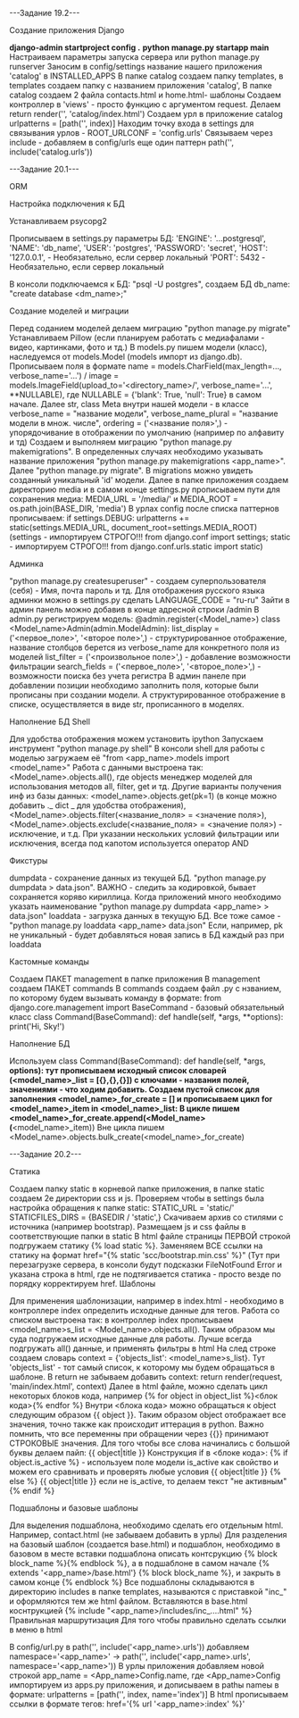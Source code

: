 ---Задание 19.2---

Создание приложения Django

**django-admin startproject config .**
**python manage.py startapp main**
Настраиваем параметры запуска сервера или python manage.py runserver
Заносим в config/settings название нашего приложения 'catalog' в INSTALLED_APPS
В папке catalog создаем папку templates, в templates создаем папку с названием приложения 'catalog', 
В папке catalog создаем 2 файла contacts.html и home.html- шаблоны
Создаем контроллер в 'views' - просто функцию с аргументом request. 
Делаем return render('', 'catalog/index.html')
Создаем урл в приложение catalog urlpatterns = [path('', index)]
Находим точку входа в settings для связывания урлов - ROOT_URLCONF = 'config.urls'
Связываем через include - добавляем в config/urls еще один паттерн path('', include('catalog.urls'))


---Задание 20.1---

ORM

Настройка подключения к БД

Устанавливаем psycopg2

Прописываем в settings.py параметры БД: 'ENGINE': '...postgresql', 'NAME': 'db_name', 'USER': 'postgres', 'PASSWORD': 'secret', 'HOST': '127.0.0.1', - Необязательно, если сервер локальный 'PORT': 5432 - Необязательно, если сервер локальный

В консоли подключаемся к БД: "psql -U postgres", создаем БД db_name: "create database <dm_name>;"

Создание моделей и миграции

Перед соданием моделей делаем миграцию "python manage.py migrate"
Устанавливаем Pillow (если планируем работать с медиафалами - видео, картинками, фото и тд.)
В models.py пишем модели (класс), наследуемся от models.Model (models импорт из django.db). 
Прописываем поля в формате name = models.CharField(max_length=..., verbose_name='...') /
image = models.ImageField(upload_to='<directory_name>/', verbose_name='...', **NULLABLE), где NULLABLE = {'blank': True, 'null': True} в самом начале. Далее str, class Meta внутри нашей модели - в классе verbose_name = "название модели", verbose_name_plural = "название модели в множ. числе", ordering = ('<название поля>',) - упорядочивание в отображении по умолчанию (например по алфавиту и тд)
Создаем и выполняем миграцию "python manage.py makemigrations". В определенных случаях необходимо указывать название приложения "python manage.py makemigrations <app_name>". Далее "python manage.py migrate". В migrations можно увидеть созданный уникальный 'id' модели.
Далее в папке приложения создаем директорию media и в самом конце settings.py прописываем пути для сохранения медиа: MEDIA_URL = '/media/' и MEDIA_ROOT = os.path.join(BASE_DIR, 'media')
В урлах config после списка паттернов прописываем: if settings.DEBUG: urlpatterns += static(settings.MEDIA_URL, document_root=settings.MEDIA_ROOT) (settings - импортируем СТРОГО!!! from django.conf import settings; static - импортируем СТРОГО!!! from django.conf.urls.static import static)

Админка

"python manage.py createsuperuser" - создаем суперпользователя (себя) - Имя, почта пароль и тд. Для отображения русского языка админки можно в settings.py сделать LANGUAGE_CODE = "ru-ru"
Зайти в админ панель можно добавив в конце адресной строки /admin
В admin.py регистрируем модель: @admin.register(<Model_name>) class <Model_name>Admin(admin.ModelAdmin): list_display = ('<первое_поле>', '<второе поле>',) - структурированное отображение, название столбцов берется из verbose_name для конкретного поля из моделей list_filter = ('<произвольное поле>',) - добавление возможности фильтрации search_fields = ('<первое_поле>', '<второе_поле>',) - возможности поиска без учета регистра В админ панеле при добавлении позиции необходимо заполнить поля, которые были прописаны при создании модели. А структурированное отображение в списке, осуществляется в виде str, прописанного в моделях.

Наполнение БД Shell

Для удобства отображения можем установить ipython
Запускаем инструмент "python manage.py shell"
В консоли shell для работы с моделью загружаем её "from <app_name>.models import <model_name>"
Работа с данными выстроена так: <Model_name>.objects.all(), где objects менеджер моделей для использования методов all, filter, get и тд. Другие варианты получения инф из базы данных: <model_name>.objects.get(pk=1) (в конце можно добавить ._ dict _ для удобства отображения), <Model_name>.objects.filter(<название_поля> = <значение поля>), <Model_name>.objects.exclude(<название_поля> = <значение поля>) - исключение, и т.д. При указании нескольких условий фильтрации или исключения, всегда под капотом используется оператор AND

Фикстуры

dumpdata - сохранение данных из текущей БД. "python manage.py dumpdata > data.json". ВАЖНО - следить за кодировкой, бывает сохраняется коряво кириллица. Когда приложений много необходимо указать наименование "python manage.py dumpdata <app_name> > data.json"
loaddata - загрузка данных в текущую БД. Все тоже самое - "python manage.py loaddata <app_name> data.json" Если, например, pk не уникальный - будет добавляться новая запись в БД каждый раз при loaddata

Кастомные команды

Создаем ПАКЕТ management в папке приложения
В management создаем ПАКЕТ commands
В commands создаем файл .py с нзванием, по которому будем вызывать команду в формате: from django.core.management import BaseCommand - базовый обязательный класс
class Command(BaseCommand): def handle(self, *args, **options): print('Hi, Sky!')

Наполнение БД

Используем class Command(BaseCommand):
def handle(self, *args, **options): тут прописываем исходный список словарей (<model_name>_list = [{},{},{}]) с ключами - названия полей, значениями - что ходим добавить.
Создаем пустой список для заполнения <model_name>_for_create = [] и прописываем цикл for <model_name>_item in <model_name>_list:
В цикле пишем <model_name>_for_create.append(<Model_name>(**<model_name>_item))
Вне цикла пишем <Model_name>.objects.bulk_create(<model_name>_for_create)

---Задание 20.2---

Статика

Создаем папку static в корневой папке приложения, в папке static создаем 2е директории css и js.
Проверяем чтобы в settings была настройка обращения к папке static: STATIC_URL = 'static/' STATICFILES_DIRS = {BASEDIR / 'static',}
Скачиваем архив со стилями с источника (например bootstrap). Размещаем js и css файлы в соответствующие папки в static
В html файле страницы ПЕРВОЙ строкой подгружаем статику {% load static %}. Заменяяем ВСЕ ссылки на статику на формат href="{% static 'scc/bootstrap.min.css' %}" (Тут при перезагрузке сервера, в консоли будут подсказки FileNotFound Error и указана строка в html, где не подтягивается статика - просто везде по порядку корректируем href.
Шаблоны

Для применения шаблонизации, например в index.html - необходимо в контроллере index определить исходные данные для тегов.
Работа со списком выстроена так: в контроллер index прописываем <model_name>s_list = <Model_name>.objects.all(). Таким образом мы суда подгружаем исходные данные для работы. Лучше всегда подгружать all() данные, и применять фильтры в html
На след строке создаем словарь context = {'objects_list': <model_name>s_list}. Тут 'objects_list' - тот самый список, к которому мы будем обращаться в шаблоне.
В return не забываем добавить context: return render(request, 'main/index.html', context)
Далее в html файле, можно сделать цикл некоторых блоков кода, например {% for object in object_list %}<блок кода>{% endfor %}
Внутри <блока кода> можно обращаться к object следующим образом {{ object }}. Таким образом object отображает все значения, точно также как происходит иттерация в python. Важно помнить, что все переменны при обращении через {{}} принимают СТРОКОВЫЕ значения.
Для того чтобы все слова начинались с большой буквы делаем пайп: {{ object|title }}
Конструкция if в <блоке кода>:
{% if object.is_active %} - используем поле модели is_active как свойство и можем его сравнивать и проверять любые условия
{{ object|title }}
{% else %}
{{ object|title }} если не is_active, то делаем текст "не активным"
{% endif %}

Подшаблоны и базовые шаблоны

Для выделения подшаблона, необходимо сделать его отдельным html. Например, contact.html (не забываем добавить в урлы)
Для разделения на базовый шаблон (создается base.html) и подшаблон, необходимо в базовом в месте вставки подшаблона описать контсрукцию {% block block_name %}{% endblock %}, а в подшаблоне в самом начале {% extends '<app_name>/base.html'} {% block block_name %}, и закрыть в самом конце {% endblock %}
Все подшаблоны складываются в директорию includes в папке templates, называются с приставкой "inc_" и оформляются тем же html файлом. Вставляются в base.html коснтрукцией {% include "<app_name>/includes/inc_....html" %}
Правильная маршрутизация
Для того чтобы правильно сделать ссылки в меню в html

В config/url.py в path('', include('<app_name>.urls')) добавляем namespace='<app_name>' -> path('', include('<app_name>.urls', namespace='<app_name>'))
В урлы приложения добавляем новой строкой app_name = <App_name>Config.name, где <App_name>Config импортируем из apps.py приложения, и дописываем в pathы nameы в формате: urlpatterns = [path('', index, name='index')]
В html прописываем ссылки в формате тегов: href='{% url '<app_name>:index' %}'

